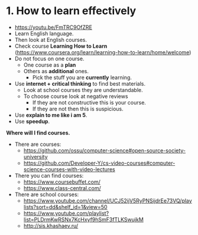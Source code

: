 # 1. How to learn effectively
- https://youtu.be/FmTRC9OfZRE
- Learn English language.
- Then look at English courses.
- Check course **Learning How to Learn** (https://www.coursera.org/learn/learning-how-to-learn/home/welcome)
- Do not focus on one course.
  - One course as a **plan** 
  - Others as **additional** ones.
    - Pick the stuff you are **currently** learning.
- Use **internet + critical thinking** to find best materials.
  - Look at school courses they are understandable.
  - To choose course look at negative reviews
    -  If they are not constructive this is your course.
    -  If they are not then this is suspicious.
- Use **explain to me like i am 5**.
- Use **speedup**.

**Where will I find courses.**
- There are courses:
  - https://github.com/ossu/computer-science#open-source-society-university
  - https://github.com/Developer-Y/cs-video-courses#computer-science-courses-with-video-lectures
- There you can find courses:
  - https://www.coursebuffet.com/
  - https://www.class-central.com/
- There are school courses:
  - https://www.youtube.com/channel/UCJ52ijV5RyPNSijdrEe73VQ/playlists?sort=dd&shelf_id=1&view=50
  - https://www.youtube.com/playlist?list=PLDrmKwRSNx7KcHxyf9hSmF3fTLKSwujkM
  - http://sis.khashaev.ru/